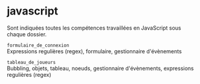 # javascript

Sont indiquées toutes les compétences travaillées en JavaScript sous chaque dossier.

`formulaire_de_connexion`\
Expressions regulières (regex), formulaire, gestionnaire d'évènements

`tableau_de_joueurs`\
Bubbling, objets, tableau, noeuds, gestionnaire d'évènements, expressions regulières (regex)
